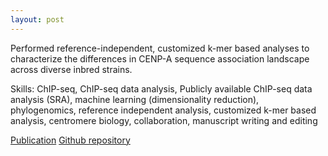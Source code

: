 ```yaml
---
layout: post
---
```


Performed reference-independent, customized k-mer based analyses to characterize the differences in CENP-A sequence association landscape across diverse inbred strains.

Skills: ChIP-seq, ChIP-seq data analysis, Publicly available ChIP-seq data analysis (SRA), machine learning (dimensionality reduction), phylogenomics, reference independent analysis, customized k-mer based analysis, centromere biology, collaboration, manuscript writing and editing

[Publication](https://doi.org/10.1016/j.celrep.2023.113178)
[Github repository](https://github.com/umaarora/CENPA-ChIP)


